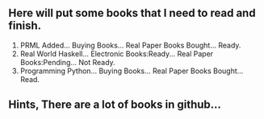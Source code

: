 ## Here will put some books that I need to read and finish.

1. PRML Added... Buying Books... Real Paper Books Bought... Ready.
2. Real World Haskell... Electronic Books:Ready... Real Paper Books:Pending... Not Ready.
2. Programming Python... Buying Books... Real Paper Books Bought... Read.


## Hints, There are a lot of books in github...


